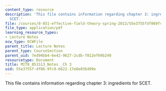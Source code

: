 ```yaml
---
content_type: resource
description: 'This file contains information regarding chapter 3: ingredients for
  SCET.'
file: /courses/8-851-effective-field-theory-spring-2013/55e3755fdf069fc9662217e8e036499e_MIT8_851S13_IngrediForScet.pdf
file_type: application/pdf
learning_resource_types:
- Lecture Notes
ocw_type: OCWFile
parent_title: Lecture Notes
parent_type: CourseSection
parent_uid: 7ed94bb4-6e42-9627-2cdb-f812ef69b240
resourcetype: Document
title: MIT8_851S13_Notes _Ch 3
uid: 55e3755f-df06-9fc9-6622-17e8e036499e
---
```

This file contains information regarding chapter 3: ingredients for SCET.

